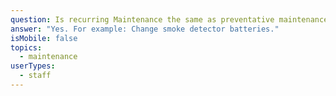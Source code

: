 ```yaml
---
question: Is recurring Maintenance the same as preventative maintenance?
answer: "Yes. For example: Change smoke detector batteries."
isMobile: false
topics:
  - maintenance
userTypes:
  - staff
---
```


